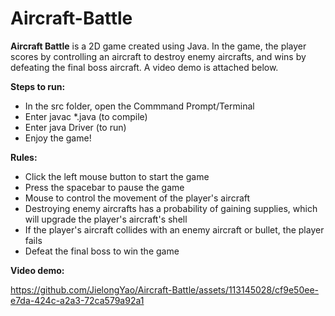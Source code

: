 # Aircraft-Battle

**Aircraft Battle** is a 2D game created using Java. In the game, the player scores by controlling an aircraft to destroy enemy aircrafts, and wins by defeating the final boss aircraft. A video demo is attached below.

**Steps to run:**
 * In the src folder, open the Commmand Prompt/Terminal
 * Enter javac *.java (to compile)
 * Enter java Driver (to run)
 * Enjoy the game!

**Rules:**
 * Click the left mouse button to start the game
 * Press the spacebar to pause the game
 * Mouse to control the movement of the player's aircraft
 * Destroying enemy aircrafts has a probability of gaining supplies, which will upgrade the player's aircraft's shell
 * If the player's aircraft collides with an enemy aircraft or bullet, the player fails
 * Defeat the final boss to win the game

**Video demo:**


https://github.com/JielongYao/Aircraft-Battle/assets/113145028/cf9e50ee-e7da-424c-a2a3-72ca579a92a1

